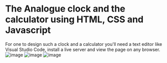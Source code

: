 # The Analogue clock  and the calculator using HTML, CSS and Javascript
For one to design such a clock and a calculator you'll need a text editor like Visual Studio Code,
install a live server and view the page on any browser.
![image](https://user-images.githubusercontent.com/94919325/231387114-3ca659c4-5652-4ab9-acb5-ae0eb5bf9d51.png)
![image](https://user-images.githubusercontent.com/94919325/231387266-c9f98826-e048-4d70-a9e3-17ca7c18927d.png)
![image](https://user-images.githubusercontent.com/94919325/231691493-0e9b92f8-ae2b-4136-a0a0-6f4162426e3c.png)


 
